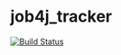 # job4j_tracker

[![Build Status](https://travis-ci.com/Rogovolod/job4j_tracker.svg?branch=master)](https://travis-ci.com/Rogovolod/job4j_tracker) 